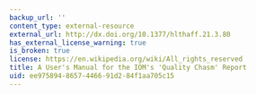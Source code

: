 ```yaml
---
backup_url: ''
content_type: external-resource
external_url: http://dx.doi.org/10.1377/hlthaff.21.3.80
has_external_license_warning: true
is_broken: true
license: https://en.wikipedia.org/wiki/All_rights_reserved
title: A User's Manual for the IOM's 'Quality Chasm' Report
uid: ee975894-8657-4466-91d2-84f1aa705c15
---
```

